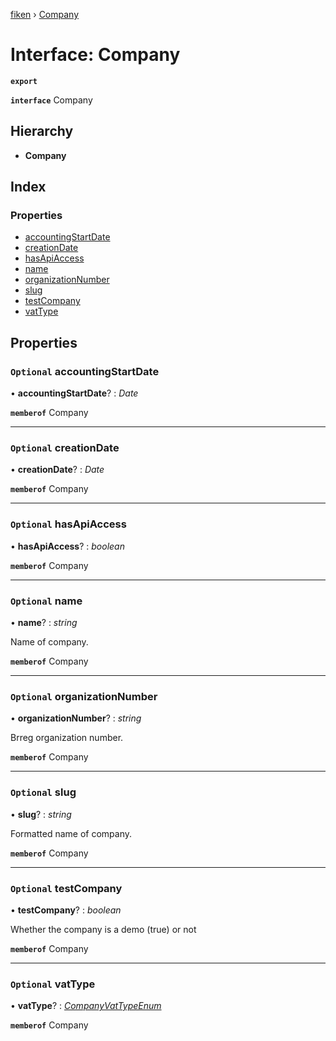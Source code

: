 [fiken](../README.md) › [Company](company.md)

# Interface: Company

**`export`** 

**`interface`** Company

## Hierarchy

* **Company**

## Index

### Properties

* [accountingStartDate](company.md#optional-accountingstartdate)
* [creationDate](company.md#optional-creationdate)
* [hasApiAccess](company.md#optional-hasapiaccess)
* [name](company.md#optional-name)
* [organizationNumber](company.md#optional-organizationnumber)
* [slug](company.md#optional-slug)
* [testCompany](company.md#optional-testcompany)
* [vatType](company.md#optional-vattype)

## Properties

### `Optional` accountingStartDate

• **accountingStartDate**? : *Date*

**`memberof`** Company

___

### `Optional` creationDate

• **creationDate**? : *Date*

**`memberof`** Company

___

### `Optional` hasApiAccess

• **hasApiAccess**? : *boolean*

**`memberof`** Company

___

### `Optional` name

• **name**? : *string*

Name of company.

**`memberof`** Company

___

### `Optional` organizationNumber

• **organizationNumber**? : *string*

Brreg organization number.

**`memberof`** Company

___

### `Optional` slug

• **slug**? : *string*

Formatted name of company.

**`memberof`** Company

___

### `Optional` testCompany

• **testCompany**? : *boolean*

Whether the company is a demo (true) or not

**`memberof`** Company

___

### `Optional` vatType

• **vatType**? : *[CompanyVatTypeEnum](../enums/companyvattypeenum.md)*

**`memberof`** Company
